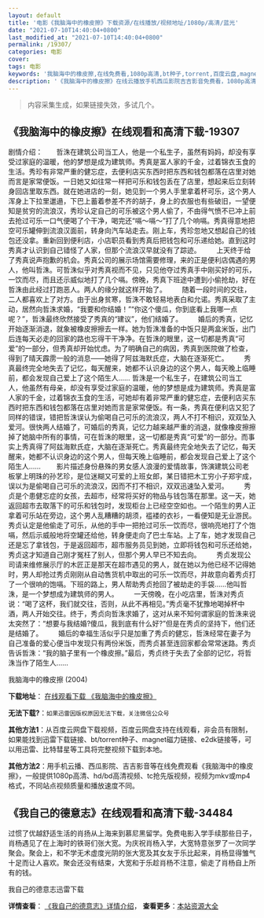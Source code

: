 ```yaml
---
layout: default
title: '电影《我脑海中的橡皮擦》下载资源/在线播放/视频地址/1080p/高清/蓝光'
date: "2021-07-10T14:40:04+0800"
last_modified_at: "2021-07-10T14:40:04+0800"
permalink: /19307/
categories: 电影
cover:
tags: 电影
keywords: '我脑海中的橡皮擦,在线免费看,1080p高清,bt种子,torrent,百度云盘,magnet,磁力链,迅雷下载资源'
description: '《我脑海中的橡皮擦》在线云播放手机西瓜影院吉吉影音免费看，1080p高清bd/hd未删减完整版和tc抢先枪版，mkv/mp4格式，附带bt/torrent种子、magnet/磁力链、百度云盘、网盘资源迅雷下载链接'
---
```


>内容采集生成，如果链接失效，多试几个。


## 《我脑海中的橡皮擦》在线观看和高清下载-19307

剧情介绍：　　哲洙在建筑公司当工人，他是一个私生子，虽然有妈妈，却没有享受过家庭的温暖，他的梦想是成为建筑师。秀真是富人家的千金，过着锦衣玉食的生活。秀珍有非常严重的健忘症，去便利店买东西时把东西和钱包都落在店里对她而言是家常便饭。一日她又如往常一样把可乐和钱包丢在了店里，想起来后立刻转身回店里取东西。就在她进店的一刻，她见到一个男人手里拿着杯可乐，这个男人浑身上下拉里邋遢，下巴上蓄着参差不齐的胡子，身上的衣服也有些破旧，一望便知是贫穷的流浪汉，秀珍认定自己的可乐被这个男人偷了，不由得气愤不已冲上前去抢过可乐一口气便喝了个干净，喝完还“嗝～嗝～”打了几个响嗝。秀真得意地把空可乐罐伸到流浪汉面前，转身向汽车站走去。刚上车，秀珍忽地又想起自己的钱包还没拿。重新回到便利店，小店职员看到秀真后把钱包和可乐递给她。直到这时秀真才认识到自己错怪了人家，但那个流浪汉早就没有了踪迹。   　　上天终于给了秀真说声抱歉的机会。秀真公司的展示场馆需要修理，来的正是便利店偶遇的男人，他叫哲洙。可哲洙似乎对秀真视而不见，只见他夺过秀真手中刚买好的可乐，一饮而尽，而且还示威似地打了几个嗝。傍晚，秀真下班途中遭到小偷抢劫，好在哲洙由此经过打跑恶人。两人的缘分就这样开始了。   　　随着一段时间的交往，二人都喜欢上了对方。由于出身贫寒，哲洙不敢轻易地表白和允诺。秀真采取了主动，居然向哲洙求婚，“我要和你结婚！”“你这个傻瓜，你到底看上我哪一点呢？”，哲洙最终欣然接受了秀真的“建议”，他们结婚了。   　　婚后的秀真，记忆开始逐渐消退，就象被橡皮擦擦去一样。她为哲洙准备的中饭只是两盒米饭，出门后连每天必走的回家的路也忘得干干净净。在哲洙的眼里，这一切都是秀真“可爱”的一部分，但秀真却开始忧虑。为了明确自己的病因，秀真到医院做了检查，得到了晴天霹雳一般的消息——她得了阿兹海默氏症，大脑在逐渐死亡。   　　秀真最终完全地失去了记忆，每天醒来，她都不认识身边的这个男人，每天晚上临睡前，都会发现自己爱上了这个陌生人……   哲洙是一个私生子，在建筑公司当工人，他虽然有母亲，却没有享受过家庭的温暖，他的梦想是成为建筑师。秀真是富人家的千金，过着锦衣玉食的生活，可她却有着非常严重的健忘症，去便利店买东西时把东西和钱包都落在店里对她而言是家常便饭。有一条，秀真在便利店又犯了同样的错误，错把哲洙误认为偷喝自己可乐的流浪汉，两人不打不相识，双双坠入爱河。很快两人结婚了，可婚后的秀真，记忆力越来越严重的消退，就像橡皮擦擦掉了她脑中所有的事情，可在哲洙的眼里，这一切都是秀真“可爱”的一部分。而事实上秀真得了阿兹海默氏症，大脑在逐渐死亡。秀真最终完全地失去了记忆，每天醒来，她都不认识身边的这个男人，但每天晚上临睡前，都会发现自己爱上了这个陌生人……   　　影片描述身份悬殊的男女感人浪漫的爱情故事，饰演建筑公司老板掌上明珠的孙艺珍，是位迷糊又可爱的上班女郎，某日错把木工穷小子郑宇成，误以为是偷喝自己可乐的流浪汉，因而不打不相识，双双迅速坠入爱河。   　　秀贞是个患健忘症的女孩，去超市，经常将买好的物品与钱包落在那里。这一天，她返回超市去取落下的可乐和钱包时，发现柜台上已经空空如也。一个陌生的男人正拿着可乐站在旁边，这个男人乱糟糟的胡须，褴褛的衣衫，一看便知是无业游民。秀贞认定是他偷走了可乐，从他的手中一把抢过可乐一饮而尽，很响亮地打了个饱嗝，然后示威般地将空罐还给他，转身便走向了巴士车站。上了车，她才发现自己还是忘了拿钱包，于是返回超市，超市服务员见到她，立即将钱包和可乐还给她，秀贞这才知道自己刚才冤枉了别人，但那个男人早已不知去向。   　　秀贞发现公司请来维修展示厅的木匠正是那天在超市遇见的男人，就在她以为他已经不记得她时，男人却抢过秀贞刚刚从自动售货机中取出的可乐一饮而尽，并故意向着秀贞打了一个很响的饱嗝。下班的路上，男人帮助秀贞抢回了被劫走的手袋……他叫哲洙，是一个梦想成为建筑师的男人。   　　一天傍晚，在小吃店里，哲洙对秀贞说：“喝了这杯，我们就交往，否则，从此不再相见。”秀贞毫不犹豫地喝掉杯中酒，两人开始交往。终于，秀贞向哲洙求婚了，这对从来不知何谓家庭的哲洙来说太突然了：“想要与我结婚?傻瓜，我到底有什么好?”但是在秀贞的坚持下，他们还是结婚了。   　　婚后的幸福生活似乎只是加重了秀贞的健忘，哲洙经常在妻子为自己准备的爱心便当中发现只有两份米饭，而秀贞甚至连回家都会常常迷路。秀贞告诉哲洙：“我的脑子里有一个橡皮擦。”最后，秀贞终于失去了全部的记忆，将哲洙当作了陌生人……


我脑海中的橡皮擦 (2004)

**下载地址**： [在线观看下载 《我脑海中的橡皮擦》](https://www.btbtdy.me/btdy/dy2421.html) 


**无法下载?**：`如果迅雷因版权原因无法下载，关注微信公众号 `

**其他方法1**：从百度云网盘下载视频，百度云网盘支持在线观看，非会员有限制，如果能找到迅雷下载链接、bt/torrent种子、magnet磁力链接、e2dk链接等，可以用迅雷、比特彗星等工具将完整视频下载到本地。

**其他方法2**：用手机云播、西瓜影院、吉吉影音等在线免费观看《我脑海中的橡皮擦》，一般提供1080p高清、hd/bd高清视频、tc抢先版视频，视频为mkv或mp4格式，不同站点视频质量和播放速度不同。


## 《我自己的德意志》在线观看和高清下载-34484

过惯了优越舒适生活的肖扬从上海来到慕尼黑留学。免费电影入学手续那些日子，肖杨遇见了在上海时的铁哥们张大宽。为庆祝肖杨入学，大宽特意张罗了一次同学聚会。聚会上，和不学无术虚度光阴的张大宽及其女友于乐比起来，肖杨显得雏气十足而让人喜欢。聚会还没有结束，大宽和于乐趁肖杨不注意，偷走了肖杨自上所有的钱。


我自己的德意志迅雷下载

**详情查看**： [《我自己的德意志》详情介绍](/movie/34484/)， **查看更多**：[本站资源大全](/movie/t/all/)

